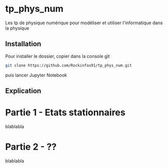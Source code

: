 # tp_phys_num
Les tp de physique numérique pour modéliser et utiliser l'informatique dans la physique

## Installation 

Pour installer le dossier, copier dans la console git 
```sh
git clone https://github.com/Rockinfox91/tp_phys_num.git
```

puis lancer Jupyter Notebook

## Explication

# Partie 1 - Etats stationnaires

blablabla

# Partie 2 - ??

blablabla